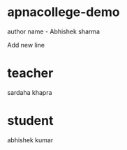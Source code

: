 # apnacollege-demo
author name - Abhishek sharma
<br>

Add new line 
# teacher  
sardaha khapra
# student 
abhishek kumar
